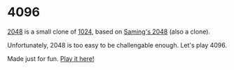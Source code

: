 # 4096
[2048](https://github.com/gabrielecirulli/2048) is a small clone of [1024](https://play.google.com/store/apps/details?id=com.veewo.a1024), based on [Saming's 2048](http://saming.fr/p/2048/) (also a clone).

Unfortunately, 2048 is too easy to be challengable enough. Let's play 4096.

Made just for fun. [Play it here!](http://youknowone.github.io/4096/)


